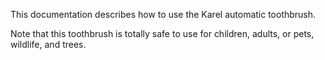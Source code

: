 This documentation describes how to use the Karel automatic toothbrush.

Note that this toothbrush is totally safe to use for children, adults, or pets, wildlife, and trees.
